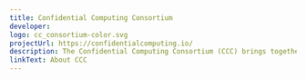 ```yaml
---
title: Confidential Computing Consortium
developer:
logo: cc_consortium-color.svg
projectUrl: https://confidentialcomputing.io/
description: The Confidential Computing Consortium (CCC) brings together hardware vendors, cloud providers, and software developers to accelerate the adoption of Trusted Execution Environment (TEE) technologies and standards.
linkText: About CCC
---
```

